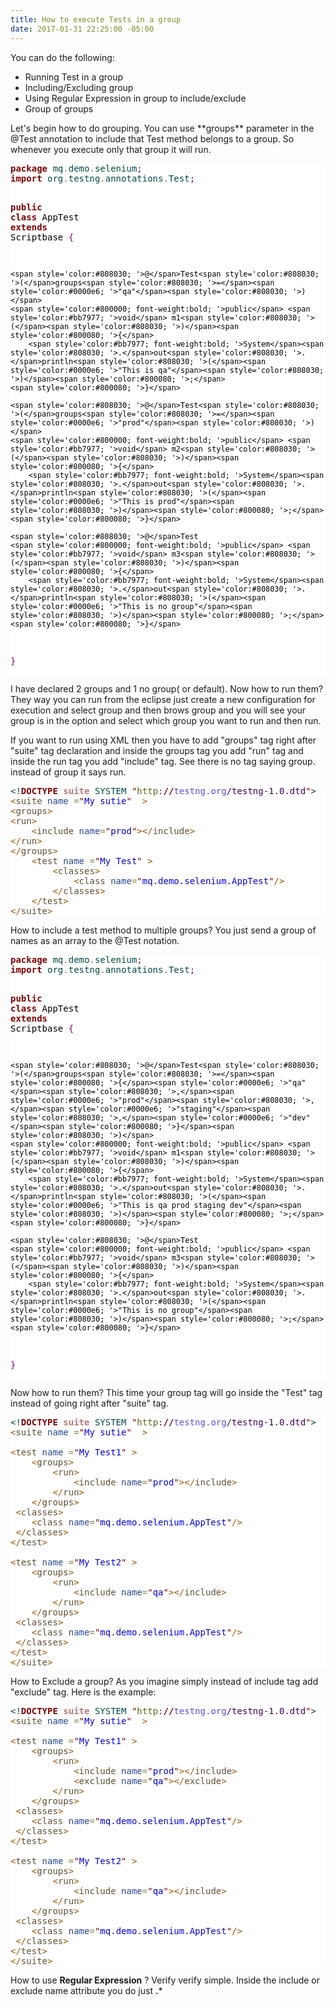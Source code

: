 ```yaml
---
title: How to execute Tests in a group
date: 2017-01-31 22:25:00 -05:00
---
```


You can do the following:
<ul>
<li>Running Test in a group</li>
<li>Including/Excluding group</li>
<li>Using Regular Expression in group to include/exclude</li>
<li>Group of groups</li>
</ul>
Let's begin how to do grouping. You can use **groups** parameter in the @Test annotation to include that Test method belongs to a group. So whenever you execute only that group it will run.
<pre style='color:#000000;background:#ffffff;'><span style='color:#800000; font-weight:bold; '>package</span><span style='color:#004a43; '> mq</span><span style='color:#808030; '>.</span><span style='color:#004a43; '>demo</span><span style='color:#808030; '>.</span><span style='color:#004a43; '>selenium</span><span style='color:#800080; '>;</span>
<span style='color:#800000; font-weight:bold; '>import</span><span style='color:#004a43; '> org</span><span style='color:#808030; '>.</span><span style='color:#004a43; '>testng</span><span style='color:#808030; '>.</span><span style='color:#004a43; '>annotations</span><span style='color:#808030; '>.</span><span style='color:#004a43; '>Test</span><span style='color:#800080; '>;</span>

<span style='color:#800000; font-weight:bold; '>public</span> <span style='color:#800000; font-weight:bold; '>class</span> AppTest <span style='color:#800000; font-weight:bold; '>extends</span> Scriptbase <span style='color:#800080; '>{</span>
	
	<span style='color:#808030; '>@</span>Test<span style='color:#808030; '>(</span>groups<span style='color:#808030; '>=</span><span style='color:#0000e6; '>"qa"</span><span style='color:#808030; '>)</span>
	<span style='color:#800000; font-weight:bold; '>public</span> <span style='color:#bb7977; '>void</span> m1<span style='color:#808030; '>(</span><span style='color:#808030; '>)</span><span style='color:#800080; '>{</span>
		<span style='color:#bb7977; font-weight:bold; '>System</span><span style='color:#808030; '>.</span>out<span style='color:#808030; '>.</span>println<span style='color:#808030; '>(</span><span style='color:#0000e6; '>"This is qa"</span><span style='color:#808030; '>)</span><span style='color:#800080; '>;</span>
	<span style='color:#800080; '>}</span>

	<span style='color:#808030; '>@</span>Test<span style='color:#808030; '>(</span>groups<span style='color:#808030; '>=</span><span style='color:#0000e6; '>"prod"</span><span style='color:#808030; '>)</span>
	<span style='color:#800000; font-weight:bold; '>public</span> <span style='color:#bb7977; '>void</span> m2<span style='color:#808030; '>(</span><span style='color:#808030; '>)</span><span style='color:#800080; '>{</span>
		<span style='color:#bb7977; font-weight:bold; '>System</span><span style='color:#808030; '>.</span>out<span style='color:#808030; '>.</span>println<span style='color:#808030; '>(</span><span style='color:#0000e6; '>"This is prod"</span><span style='color:#808030; '>)</span><span style='color:#800080; '>;</span>
	<span style='color:#800080; '>}</span>
	
	<span style='color:#808030; '>@</span>Test
	<span style='color:#800000; font-weight:bold; '>public</span> <span style='color:#bb7977; '>void</span> m3<span style='color:#808030; '>(</span><span style='color:#808030; '>)</span><span style='color:#800080; '>{</span>
		<span style='color:#bb7977; font-weight:bold; '>System</span><span style='color:#808030; '>.</span>out<span style='color:#808030; '>.</span>println<span style='color:#808030; '>(</span><span style='color:#0000e6; '>"This is no group"</span><span style='color:#808030; '>)</span><span style='color:#800080; '>;</span>
	<span style='color:#800080; '>}</span>
		
<span style='color:#800080; '>}</span>
</pre>
I have declared 2 groups and 1 no group( or default). Now how to run them? They way you can run from the eclipse just create a new configuration for execution and select group and then brows group and you will see your group is in the option and select which group you want to run and then run.
<p>If you want to run using XML then you have to add "groups" tag right after "suite" tag declaration and inside the groups tag you add "run" tag and inside the run tag you add "include" tag. See there is no tag saying group. instead of group it says run. </p>
<pre style='color:#000000;background:#ffffff;'><span style='color:#004a43; '>&lt;!</span><span style='color:#800000; font-weight:bold; '>DOCTYPE</span> <span style='color:#bb7977; font-weight:bold; '>suite</span> <span style='color:#004a43; '>SYSTEM</span> <span style='color:#800000; '>"</span><span style='color:#666616; '>http</span><span style='color:#800080; '>:</span><span style='color:#800000; font-weight:bold; '>//</span><span style='color:#5555dd; '>testng.org</span><span style='color:#40015a; '>/testng-1.0.dtd</span><span style='color:#800000; '>"</span><span style='color:#004a43; '>></span>
<span style='color:#a65700; '>&lt;</span><span style='color:#5f5035; '>suite</span> <span style='color:#274796; '>name</span> <span style='color:#808030; '>=</span><span style='color:#800000; '>"</span><span style='color:#0000e6; '>My sutie</span><span style='color:#800000; '>"</span>  <span style='color:#a65700; '>></span>
<span style='color:#a65700; '>&lt;</span><span style='color:#5f5035; '>groups</span><span style='color:#a65700; '>></span>
<span style='color:#a65700; '>&lt;</span><span style='color:#5f5035; '>run</span><span style='color:#a65700; '>></span>
	<span style='color:#a65700; '>&lt;</span><span style='color:#5f5035; '>include</span> <span style='color:#274796; '>name</span><span style='color:#808030; '>=</span><span style='color:#800000; '>"</span><span style='color:#0000e6; '>prod</span><span style='color:#800000; '>"</span><span style='color:#a65700; '>></span><span style='color:#a65700; '>&lt;/</span><span style='color:#5f5035; '>include</span><span style='color:#a65700; '>></span>
<span style='color:#a65700; '>&lt;/</span><span style='color:#5f5035; '>run</span><span style='color:#a65700; '>></span>
<span style='color:#a65700; '>&lt;/</span><span style='color:#5f5035; '>groups</span><span style='color:#a65700; '>></span>
	<span style='color:#a65700; '>&lt;</span><span style='color:#5f5035; '>test</span> <span style='color:#274796; '>name</span> <span style='color:#808030; '>=</span><span style='color:#800000; '>"</span><span style='color:#0000e6; '>My Test</span><span style='color:#800000; '>"</span> <span style='color:#a65700; '>></span>
  		<span style='color:#a65700; '>&lt;</span><span style='color:#5f5035; '>classes</span><span style='color:#a65700; '>></span>
			<span style='color:#a65700; '>&lt;</span><span style='color:#5f5035; '>class</span> <span style='color:#274796; '>name</span><span style='color:#808030; '>=</span><span style='color:#800000; '>"</span><span style='color:#0000e6; '>mq.demo.selenium.AppTest</span><span style='color:#800000; '>"</span><span style='color:#a65700; '>/></span>
		<span style='color:#a65700; '>&lt;/</span><span style='color:#5f5035; '>classes</span><span style='color:#a65700; '>></span>
	<span style='color:#a65700; '>&lt;/</span><span style='color:#5f5035; '>test</span><span style='color:#a65700; '>></span>
<span style='color:#a65700; '>&lt;/</span><span style='color:#5f5035; '>suite</span><span style='color:#a65700; '>></span>
</pre>
How to include a test method to multiple groups? You just send a group of names as an array to the @Test notation.
<pre style='color:#000000;background:#ffffff;'><span style='color:#800000; font-weight:bold; '>package</span><span style='color:#004a43; '> mq</span><span style='color:#808030; '>.</span><span style='color:#004a43; '>demo</span><span style='color:#808030; '>.</span><span style='color:#004a43; '>selenium</span><span style='color:#800080; '>;</span>
<span style='color:#800000; font-weight:bold; '>import</span><span style='color:#004a43; '> org</span><span style='color:#808030; '>.</span><span style='color:#004a43; '>testng</span><span style='color:#808030; '>.</span><span style='color:#004a43; '>annotations</span><span style='color:#808030; '>.</span><span style='color:#004a43; '>Test</span><span style='color:#800080; '>;</span>

<span style='color:#800000; font-weight:bold; '>public</span> <span style='color:#800000; font-weight:bold; '>class</span> AppTest <span style='color:#800000; font-weight:bold; '>extends</span> Scriptbase <span style='color:#800080; '>{</span>
	
	<span style='color:#808030; '>@</span>Test<span style='color:#808030; '>(</span>groups<span style='color:#808030; '>=</span><span style='color:#800080; '>{</span><span style='color:#0000e6; '>"qa"</span><span style='color:#808030; '>,</span><span style='color:#0000e6; '>"prod"</span><span style='color:#808030; '>,</span><span style='color:#0000e6; '>"staging"</span><span style='color:#808030; '>,</span><span style='color:#0000e6; '>"dev"</span><span style='color:#800080; '>}</span><span style='color:#808030; '>)</span>
	<span style='color:#800000; font-weight:bold; '>public</span> <span style='color:#bb7977; '>void</span> m1<span style='color:#808030; '>(</span><span style='color:#808030; '>)</span><span style='color:#800080; '>{</span>
		<span style='color:#bb7977; font-weight:bold; '>System</span><span style='color:#808030; '>.</span>out<span style='color:#808030; '>.</span>println<span style='color:#808030; '>(</span><span style='color:#0000e6; '>"This is qa prod staging dev"</span><span style='color:#808030; '>)</span><span style='color:#800080; '>;</span>
	<span style='color:#800080; '>}</span>

	<span style='color:#808030; '>@</span>Test
	<span style='color:#800000; font-weight:bold; '>public</span> <span style='color:#bb7977; '>void</span> m3<span style='color:#808030; '>(</span><span style='color:#808030; '>)</span><span style='color:#800080; '>{</span>
		<span style='color:#bb7977; font-weight:bold; '>System</span><span style='color:#808030; '>.</span>out<span style='color:#808030; '>.</span>println<span style='color:#808030; '>(</span><span style='color:#0000e6; '>"This is no group"</span><span style='color:#808030; '>)</span><span style='color:#800080; '>;</span>
	<span style='color:#800080; '>}</span>
		
<span style='color:#800080; '>}</span>
</pre>
Now how to run them? This time your group tag will go inside the "Test" tag instead of going right after "suite" tag.
<pre style='color:#000000;background:#ffffff;'><span style='color:#004a43; '>&lt;!</span><span style='color:#800000; font-weight:bold; '>DOCTYPE</span> <span style='color:#bb7977; font-weight:bold; '>suite</span> <span style='color:#004a43; '>SYSTEM</span> <span style='color:#800000; '>"</span><span style='color:#666616; '>http</span><span style='color:#800080; '>:</span><span style='color:#800000; font-weight:bold; '>//</span><span style='color:#5555dd; '>testng.org</span><span style='color:#40015a; '>/testng-1.0.dtd</span><span style='color:#800000; '>"</span><span style='color:#004a43; '>></span>
<span style='color:#a65700; '>&lt;</span><span style='color:#5f5035; '>suite</span> <span style='color:#274796; '>name</span> <span style='color:#808030; '>=</span><span style='color:#800000; '>"</span><span style='color:#0000e6; '>My sutie</span><span style='color:#800000; '>"</span>  <span style='color:#a65700; '>></span>

<span style='color:#a65700; '>&lt;</span><span style='color:#5f5035; '>test</span> <span style='color:#274796; '>name</span> <span style='color:#808030; '>=</span><span style='color:#800000; '>"</span><span style='color:#0000e6; '>My Test1</span><span style='color:#800000; '>"</span> <span style='color:#a65700; '>></span>
	<span style='color:#a65700; '>&lt;</span><span style='color:#5f5035; '>groups</span><span style='color:#a65700; '>></span>
		<span style='color:#a65700; '>&lt;</span><span style='color:#5f5035; '>run</span><span style='color:#a65700; '>></span>
			<span style='color:#a65700; '>&lt;</span><span style='color:#5f5035; '>include</span> <span style='color:#274796; '>name</span><span style='color:#808030; '>=</span><span style='color:#800000; '>"</span><span style='color:#0000e6; '>prod</span><span style='color:#800000; '>"</span><span style='color:#a65700; '>></span><span style='color:#a65700; '>&lt;/</span><span style='color:#5f5035; '>include</span><span style='color:#a65700; '>></span>
		<span style='color:#a65700; '>&lt;/</span><span style='color:#5f5035; '>run</span><span style='color:#a65700; '>></span>
	<span style='color:#a65700; '>&lt;/</span><span style='color:#5f5035; '>groups</span><span style='color:#a65700; '>></span>
 <span style='color:#a65700; '>&lt;</span><span style='color:#5f5035; '>classes</span><span style='color:#a65700; '>></span>
	<span style='color:#a65700; '>&lt;</span><span style='color:#5f5035; '>class</span> <span style='color:#274796; '>name</span><span style='color:#808030; '>=</span><span style='color:#800000; '>"</span><span style='color:#0000e6; '>mq.demo.selenium.AppTest</span><span style='color:#800000; '>"</span><span style='color:#a65700; '>/></span>
 <span style='color:#a65700; '>&lt;/</span><span style='color:#5f5035; '>classes</span><span style='color:#a65700; '>></span>
<span style='color:#a65700; '>&lt;/</span><span style='color:#5f5035; '>test</span><span style='color:#a65700; '>></span>

<span style='color:#a65700; '>&lt;</span><span style='color:#5f5035; '>test</span> <span style='color:#274796; '>name</span> <span style='color:#808030; '>=</span><span style='color:#800000; '>"</span><span style='color:#0000e6; '>My Test2</span><span style='color:#800000; '>"</span> <span style='color:#a65700; '>></span>
	<span style='color:#a65700; '>&lt;</span><span style='color:#5f5035; '>groups</span><span style='color:#a65700; '>></span>
		<span style='color:#a65700; '>&lt;</span><span style='color:#5f5035; '>run</span><span style='color:#a65700; '>></span>
			<span style='color:#a65700; '>&lt;</span><span style='color:#5f5035; '>include</span> <span style='color:#274796; '>name</span><span style='color:#808030; '>=</span><span style='color:#800000; '>"</span><span style='color:#0000e6; '>qa</span><span style='color:#800000; '>"</span><span style='color:#a65700; '>></span><span style='color:#a65700; '>&lt;/</span><span style='color:#5f5035; '>include</span><span style='color:#a65700; '>></span>
		<span style='color:#a65700; '>&lt;/</span><span style='color:#5f5035; '>run</span><span style='color:#a65700; '>></span>
	<span style='color:#a65700; '>&lt;/</span><span style='color:#5f5035; '>groups</span><span style='color:#a65700; '>></span>
 <span style='color:#a65700; '>&lt;</span><span style='color:#5f5035; '>classes</span><span style='color:#a65700; '>></span>
	<span style='color:#a65700; '>&lt;</span><span style='color:#5f5035; '>class</span> <span style='color:#274796; '>name</span><span style='color:#808030; '>=</span><span style='color:#800000; '>"</span><span style='color:#0000e6; '>mq.demo.selenium.AppTest</span><span style='color:#800000; '>"</span><span style='color:#a65700; '>/></span>
 <span style='color:#a65700; '>&lt;/</span><span style='color:#5f5035; '>classes</span><span style='color:#a65700; '>></span>
<span style='color:#a65700; '>&lt;/</span><span style='color:#5f5035; '>test</span><span style='color:#a65700; '>></span>
<span style='color:#a65700; '>&lt;/</span><span style='color:#5f5035; '>suite</span><span style='color:#a65700; '>></span>
</pre>
How to Exclude a group? As you imagine simply instead of include tag add "exclude" tag. Here is the example:
<pre style='color:#000000;background:#ffffff;'><span style='color:#004a43; '>&lt;!</span><span style='color:#800000; font-weight:bold; '>DOCTYPE</span> <span style='color:#bb7977; font-weight:bold; '>suite</span> <span style='color:#004a43; '>SYSTEM</span> <span style='color:#800000; '>"</span><span style='color:#666616; '>http</span><span style='color:#800080; '>:</span><span style='color:#800000; font-weight:bold; '>//</span><span style='color:#5555dd; '>testng.org</span><span style='color:#40015a; '>/testng-1.0.dtd</span><span style='color:#800000; '>"</span><span style='color:#004a43; '>></span>
<span style='color:#a65700; '>&lt;</span><span style='color:#5f5035; '>suite</span> <span style='color:#274796; '>name</span> <span style='color:#808030; '>=</span><span style='color:#800000; '>"</span><span style='color:#0000e6; '>My sutie</span><span style='color:#800000; '>"</span>  <span style='color:#a65700; '>></span>

<span style='color:#a65700; '>&lt;</span><span style='color:#5f5035; '>test</span> <span style='color:#274796; '>name</span> <span style='color:#808030; '>=</span><span style='color:#800000; '>"</span><span style='color:#0000e6; '>My Test1</span><span style='color:#800000; '>"</span> <span style='color:#a65700; '>></span>
	<span style='color:#a65700; '>&lt;</span><span style='color:#5f5035; '>groups</span><span style='color:#a65700; '>></span>
		<span style='color:#a65700; '>&lt;</span><span style='color:#5f5035; '>run</span><span style='color:#a65700; '>></span>
			<span style='color:#a65700; '>&lt;</span><span style='color:#5f5035; '>include</span> <span style='color:#274796; '>name</span><span style='color:#808030; '>=</span><span style='color:#800000; '>"</span><span style='color:#0000e6; '>prod</span><span style='color:#800000; '>"</span><span style='color:#a65700; '>></span><span style='color:#a65700; '>&lt;/</span><span style='color:#5f5035; '>include</span><span style='color:#a65700; '>></span>
			<span style='color:#a65700; '>&lt;</span><span style='color:#5f5035; '>exclude</span> <span style='color:#274796; '>name</span><span style='color:#808030; '>=</span><span style='color:#800000; '>"</span><span style='color:#0000e6; '>qa</span><span style='color:#800000; '>"</span><span style='color:#a65700; '>></span><span style='color:#a65700; '>&lt;/</span><span style='color:#5f5035; '>exclude</span><span style='color:#a65700; '>></span>
		<span style='color:#a65700; '>&lt;/</span><span style='color:#5f5035; '>run</span><span style='color:#a65700; '>></span>
	<span style='color:#a65700; '>&lt;/</span><span style='color:#5f5035; '>groups</span><span style='color:#a65700; '>></span>
 <span style='color:#a65700; '>&lt;</span><span style='color:#5f5035; '>classes</span><span style='color:#a65700; '>></span>
	<span style='color:#a65700; '>&lt;</span><span style='color:#5f5035; '>class</span> <span style='color:#274796; '>name</span><span style='color:#808030; '>=</span><span style='color:#800000; '>"</span><span style='color:#0000e6; '>mq.demo.selenium.AppTest</span><span style='color:#800000; '>"</span><span style='color:#a65700; '>/></span>
 <span style='color:#a65700; '>&lt;/</span><span style='color:#5f5035; '>classes</span><span style='color:#a65700; '>></span>
<span style='color:#a65700; '>&lt;/</span><span style='color:#5f5035; '>test</span><span style='color:#a65700; '>></span>

<span style='color:#a65700; '>&lt;</span><span style='color:#5f5035; '>test</span> <span style='color:#274796; '>name</span> <span style='color:#808030; '>=</span><span style='color:#800000; '>"</span><span style='color:#0000e6; '>My Test2</span><span style='color:#800000; '>"</span> <span style='color:#a65700; '>></span>
	<span style='color:#a65700; '>&lt;</span><span style='color:#5f5035; '>groups</span><span style='color:#a65700; '>></span>
		<span style='color:#a65700; '>&lt;</span><span style='color:#5f5035; '>run</span><span style='color:#a65700; '>></span>
			<span style='color:#a65700; '>&lt;</span><span style='color:#5f5035; '>include</span> <span style='color:#274796; '>name</span><span style='color:#808030; '>=</span><span style='color:#800000; '>"</span><span style='color:#0000e6; '>qa</span><span style='color:#800000; '>"</span><span style='color:#a65700; '>></span><span style='color:#a65700; '>&lt;/</span><span style='color:#5f5035; '>include</span><span style='color:#a65700; '>></span>
		<span style='color:#a65700; '>&lt;/</span><span style='color:#5f5035; '>run</span><span style='color:#a65700; '>></span>
	<span style='color:#a65700; '>&lt;/</span><span style='color:#5f5035; '>groups</span><span style='color:#a65700; '>></span>
 <span style='color:#a65700; '>&lt;</span><span style='color:#5f5035; '>classes</span><span style='color:#a65700; '>></span>
	<span style='color:#a65700; '>&lt;</span><span style='color:#5f5035; '>class</span> <span style='color:#274796; '>name</span><span style='color:#808030; '>=</span><span style='color:#800000; '>"</span><span style='color:#0000e6; '>mq.demo.selenium.AppTest</span><span style='color:#800000; '>"</span><span style='color:#a65700; '>/></span>
 <span style='color:#a65700; '>&lt;/</span><span style='color:#5f5035; '>classes</span><span style='color:#a65700; '>></span>
<span style='color:#a65700; '>&lt;/</span><span style='color:#5f5035; '>test</span><span style='color:#a65700; '>></span>
<span style='color:#a65700; '>&lt;/</span><span style='color:#5f5035; '>suite</span><span style='color:#a65700; '>></span>
</pre>
How to use **Regular Expression** ? Verify verify simple. Inside the include or exclude name attribute you do just **.*** 